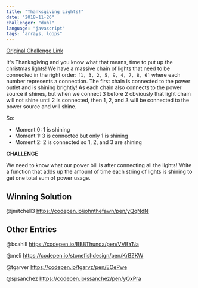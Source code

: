 ```yaml
---
title: "Thanksgiving Lights!"
date: "2018-11-26"
challenger: "duhl"
language: "javascript"
tags: "arrays, loops"
---
```


<p>
	<a href="https://codepen.io/WayfairFrontend/pen/MzBYrX" target="_blank">
  		Original Challenge Link
	</a>
</p>

It's Thanksgiving and you know what that means, time to put up the christmas lights! We have a massive chain of lights that need to be connected in the right order: `[1, 3, 2, 5, 9, 4, 7, 8, 6]` where each number represents a connection. The first chain is connected to the power outlet and is shining brightly! As each chain also connects to the power source it shines, but when we connect 3 before 2 obviously that light chain will not shine until 2 is connected, then 1, 2, and 3 will be connected to the power source and will shine.

So:
- Moment 0: 1 is shining
- Moment 1: 3 is connected but only 1 is shining
- Moment 2: 2 is connected so 1, 2, and 3 are shining

**CHALLENGE**

We need to know what our power bill is after connecting all the lights! Write a function that adds up the amount of time each string of lights is shining to get one total sum of power usage.


## Winning Solution

@jmitchell3 https://codepen.io/johnthefawn/pen/yQqNdN


## Other Entries

@bcahill https://codepen.io/BBBThunda/pen/VVBYNa

@meli https://codepen.io/stonefishdesign/pen/KrBZKW

@tgarver https://codepen.io/tgarvz/pen/EOePwe

@spsanchez https://codepen.io/ssanchez/pen/yQxPra

